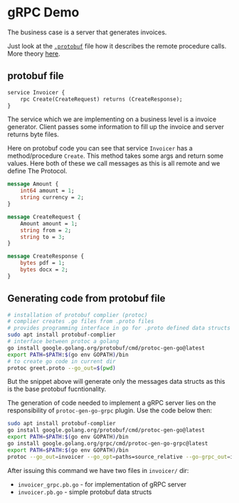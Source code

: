 # gRPC Demo
The business case is a server that generates invoices. 

Just look at the [`.protobuf`](invoicer.proto) file how it describes the remote procedure calls. More theory [here](docs/main.md).


## protobuf file

```protobuf
service Invoicer {
    rpc Create(CreateRequest) returns (CreateResponse);
}
```
The service which we are implementing on a business level is a invoice generator. Client passes some information to fill up the invoice and server returns byte files. 

Here on protobuf code you can see that service `Invoicer` has a method/procedure `Create`. This method takes some args and return some values. Here both of these we call messages as this is all remote and we define The Protocol.
```protobuf
message Amount {
    int64 amount = 1;
    string currency = 2;
}

message CreateRequest {
    Amount amount = 1;
    string from = 2;
    string to = 3;
}

message CreateResponse {
    bytes pdf = 1;
    bytes docx = 2;
}
```

## Generating code from protobuf file

```sh
# installation of protobuf complier (protoc) 
# complier creates .go files from .proto files
# provides programming interface in go for .proto defined data structs
sudo apt install protobuf-complier
# interface between protoc a golang
go install google.golang.org/protobuf/cmd/protoc-gen-go@latest
export PATH=$PATH:$(go env GOPATH)/bin
# to create go code in current dir
protoc greet.proto --go_out=$(pwd)
```

But the snippet above will generate only the messages data structs as this is the base protobuf fucntionality.

The generation of code needed to implement a gRPC server lies on the responsibility of `protoc-gen-go-grpc` plugin.
Use the code below then:
```sh
sudo apt install protobuf-complier
go install google.golang.org/protobuf/cmd/protoc-gen-go@latest
export PATH=$PATH:$(go env GOPATH)/bin
go install google.golang.org/grpc/cmd/protoc-gen-go-grpc@latest
export PATH=$PATH:$(go env GOPATH)/bin
protoc --go_out=invoicer --go_opt=paths=source_relative --go-grpc_out=invoicer --go-grpc_opt=paths=source_relative invoicer.proto
```

After issuing this command we have two files in `invoicer/` dir:
- `invoicer_grpc.pb.go` - for implementation of gRPC server
- `invoicer.pb.go` - simple protobuf data structs